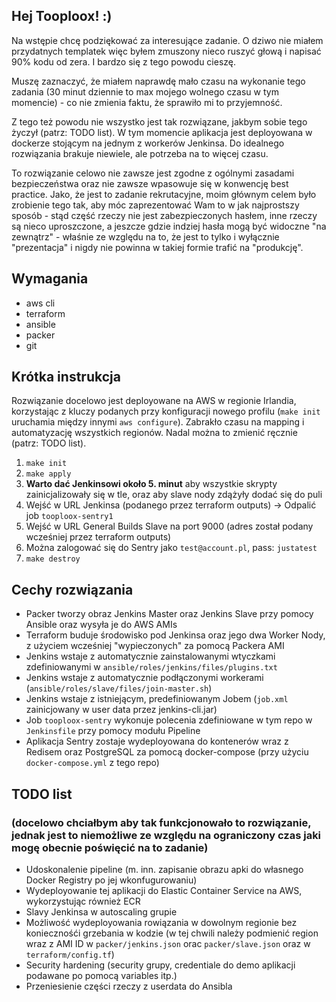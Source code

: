## Hej Tooploox! :)

Na wstępie chcę podziękować za interesujące zadanie. O dziwo nie miałem przydatnych templatek więc byłem zmuszony nieco ruszyć głową i napisać 90% kodu od zera. I bardzo się z tego powodu cieszę.

Muszę zaznaczyć, że miałem naprawdę mało czasu na wykonanie tego zadania (30 minut dziennie to max mojego wolnego czasu w tym momencie) - co nie zmienia faktu, że sprawiło mi to przyjemność.

Z tego też powodu nie wszystko jest tak rozwiązane, jakbym sobie tego życzył (patrz: TODO list). W tym momencie aplikacja jest deployowana w dockerze stojącym na jednym z workerów Jenkinsa. Do idealnego rozwiązania brakuje niewiele, ale potrzeba na to więcej czasu.

To rozwiązanie celowo nie zawsze jest zgodne z ogólnymi zasadami bezpieczeństwa oraz nie zawsze wpasowuje się w konwencję best practice. Jako, że jest to zadanie rekrutacyjne, moim głównym celem było zrobienie tego tak, aby móc zaprezentować Wam to w jak najprostszy sposób - stąd część rzeczy nie jest zabezpieczonych hasłem, inne rzeczy są nieco uproszczone, a jeszcze gdzie indziej hasła mogą być widoczne "na zewnątrz" - właśnie ze względu na to, że jest to tylko i wyłącznie "prezentacja" i nigdy nie powinna w takiej formie trafić na "produkcję".

## Wymagania
- aws cli
- terraform
- ansible
- packer
- git

## Krótka instrukcja
Rozwiązanie docelowo jest deployowane na AWS w regionie Irlandia, korzystając z kluczy podanych przy konfiguracji nowego profilu (`make init` uruchamia między innymi `aws configure`). Zabrakło czasu na mapping i automatyzację wszystkich regionów. Nadal można to zmienić ręcznie (patrz: TODO list).

1. `make init`
2. `make apply`
3. **Warto dać Jenkinsowi około 5. minut** aby wszystkie skrypty zainicjalizowały się w tle, oraz aby slave nody zdążyły dodać się do puli
4. Wejść w URL Jenkinsa (podanego przez terraform outputs) -> Odpalić job `tooploox-sentry1`
5. Wejść w URL General Builds Slave na port 9000 (adres został podany wcześniej przez terraform outputs)
6. Można zalogować się do Sentry jako `test@account.pl`, pass: `justatest`
7. `make destroy`

## Cechy rozwiązania
- Packer tworzy obraz Jenkins Master oraz Jenkins Slave przy pomocy Ansible oraz wysyła je do AWS AMIs
- Terraform buduje środowisko pod Jenkinsa oraz jego dwa Worker Nody, z użyciem wcześniej "wypieczonych" za pomocą Packera AMI
- Jenkins wstaje z automatycznie zainstalowanymi wtyczkami zdefiniowanymi w `ansible/roles/jenkins/files/plugins.txt`
- Jenkins wstaje z automatycznie podłączonymi workerami (`ansible/roles/slave/files/join-master.sh`)
- Jenkins wstaje z istniejącym, predefiniowanym Jobem (`job.xml` zainicjowany w user data przez jenkins-cli.jar)
- Job `tooploox-sentry` wykonuje polecenia zdefiniowane w tym repo w `Jenkinsfile` przy pomocy modułu Pipeline
- Aplikacja Sentry zostaje wydeployowana do kontenerów wraz z Redisem oraz PostgreSQL za pomocą docker-compose (przy użyciu `docker-compose.yml` z tego repo)

## TODO list
### (docelowo chciałbym aby tak funkcjonowało to rozwiązanie, jednak jest to niemożliwe ze względu na ograniczony czas jaki mogę obecnie poświęcić na to zadanie)
- Udoskonalenie pipeline (m. inn. zapisanie obrazu apki do własnego Docker Registry po jej wkonfugurowaniu)
- Wydeployowanie tej aplikacji do Elastic Container Service na AWS, wykorzystując również ECR
- Slavy Jenkinsa w autoscaling grupie
- Możliwość wydeployowania rowiązania w dowolnym regionie bez koniecznośći grzebania w kodzie (w tej chwili należy podmienić region wraz z AMI ID w `packer/jenkins.json` orac `packer/slave.json` oraz w `terraform/config.tf`)
- Security hardening (security grupy, credentiale do demo aplikacji podawane po pomocą variables itp.)
- Przeniesienie części rzeczy z userdata do Ansibla
